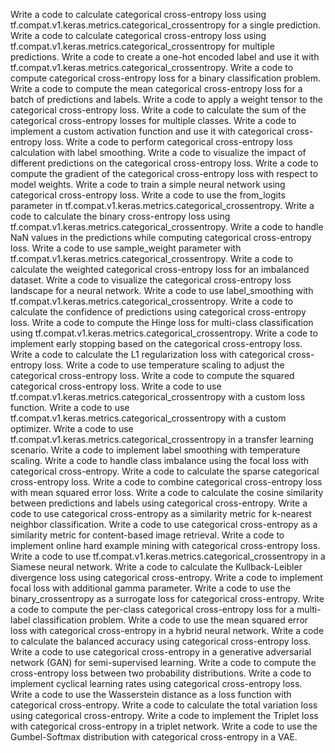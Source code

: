 Write a code to calculate categorical cross-entropy loss using tf.compat.v1.keras.metrics.categorical_crossentropy for a single prediction.
Write a code to calculate categorical cross-entropy loss using tf.compat.v1.keras.metrics.categorical_crossentropy for multiple predictions.
Write a code to create a one-hot encoded label and use it with tf.compat.v1.keras.metrics.categorical_crossentropy.
Write a code to compute categorical cross-entropy loss for a binary classification problem.
Write a code to compute the mean categorical cross-entropy loss for a batch of predictions and labels.
Write a code to apply a weight tensor to the categorical cross-entropy loss.
Write a code to calculate the sum of the categorical cross-entropy losses for multiple classes.
Write a code to implement a custom activation function and use it with categorical cross-entropy loss.
Write a code to perform categorical cross-entropy loss calculation with label smoothing.
Write a code to visualize the impact of different predictions on the categorical cross-entropy loss.
Write a code to compute the gradient of the categorical cross-entropy loss with respect to model weights.
Write a code to train a simple neural network using categorical cross-entropy loss.
Write a code to use the from_logits parameter in tf.compat.v1.keras.metrics.categorical_crossentropy.
Write a code to calculate the binary cross-entropy loss using tf.compat.v1.keras.metrics.categorical_crossentropy.
Write a code to handle NaN values in the predictions while computing categorical cross-entropy loss.
Write a code to use sample_weight parameter with tf.compat.v1.keras.metrics.categorical_crossentropy.
Write a code to calculate the weighted categorical cross-entropy loss for an imbalanced dataset.
Write a code to visualize the categorical cross-entropy loss landscape for a neural network.
Write a code to use label_smoothing with tf.compat.v1.keras.metrics.categorical_crossentropy.
Write a code to calculate the confidence of predictions using categorical cross-entropy loss.
Write a code to compute the Hinge loss for multi-class classification using tf.compat.v1.keras.metrics.categorical_crossentropy.
Write a code to implement early stopping based on the categorical cross-entropy loss.
Write a code to calculate the L1 regularization loss with categorical cross-entropy loss.
Write a code to use temperature scaling to adjust the categorical cross-entropy loss.
Write a code to compute the squared categorical cross-entropy loss.
Write a code to use tf.compat.v1.keras.metrics.categorical_crossentropy with a custom loss function.
Write a code to use tf.compat.v1.keras.metrics.categorical_crossentropy with a custom optimizer.
Write a code to use tf.compat.v1.keras.metrics.categorical_crossentropy in a transfer learning scenario.
Write a code to implement label smoothing with temperature scaling.
Write a code to handle class imbalance using the focal loss with categorical cross-entropy.
Write a code to calculate the sparse categorical cross-entropy loss.
Write a code to combine categorical cross-entropy loss with mean squared error loss.
Write a code to calculate the cosine similarity between predictions and labels using categorical cross-entropy.
Write a code to use categorical cross-entropy as a similarity metric for k-nearest neighbor classification.
Write a code to use categorical cross-entropy as a similarity metric for content-based image retrieval.
Write a code to implement online hard example mining with categorical cross-entropy loss.
Write a code to use tf.compat.v1.keras.metrics.categorical_crossentropy in a Siamese neural network.
Write a code to calculate the Kullback-Leibler divergence loss using categorical cross-entropy.
Write a code to implement focal loss with additional gamma parameter.
Write a code to use the binary_crossentropy as a surrogate loss for categorical cross-entropy.
Write a code to compute the per-class categorical cross-entropy loss for a multi-label classification problem.
Write a code to use the mean squared error loss with categorical cross-entropy in a hybrid neural network.
Write a code to calculate the balanced accuracy using categorical cross-entropy loss.
Write a code to use categorical cross-entropy in a generative adversarial network (GAN) for semi-supervised learning.
Write a code to compute the cross-entropy loss between two probability distributions.
Write a code to implement cyclical learning rates using categorical cross-entropy loss.
Write a code to use the Wasserstein distance as a loss function with categorical cross-entropy.
Write a code to calculate the total variation loss using categorical cross-entropy.
Write a code to implement the Triplet loss with categorical cross-entropy in a triplet network.
Write a code to use the Gumbel-Softmax distribution with categorical cross-entropy in a VAE.